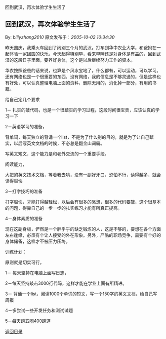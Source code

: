 回到武汉，再次体验学生生活了
## 回到武汉，再次体验学生生活了

By: *billyzhang2010* 原文发布于：*2005-10-02 10:34:30*

      
昨天国庆，我乘火车回到了阔别三个月的武汉，打车到华中农业大学，和爸妈在一起体验一家团圆的快乐。今天起得特别早，看来早睡还是对身体是有益的，回到武汉的这段日子里面，要养好身体，这个是以后继续努力工作的资本。

    
 华农按照爸爸的话来说，也算是个风水宝地了，什么都有，可以运动，可以学习。还有网络也是一个很重要的东西，没有网络，我的信息是不够灵通的，但是这样也有好处，可以认真整理电脑上面的资料，删除无用的，消化掉一部分，有用的书籍。

 

给自己定几个要求

  1－ 扎实的敲代码，也是一个很踏实的学习过程，这段时间很宝贵，应该认真的学习一下

 

  2－英语学习的准备，

 
背单词，每天独立的背诵一个list，不是为了什么别的目的，就是为了让自己踏实，以后写英文文档的时候，不必总是翻金山词霸。

  写英文短文，这个能力是和老外交流的一个重要手段。

  阅读能力，

   大把的英文技术文档，等着我去啃，没有一副好牙口，恐怕不行，读得越多，就会读得越快

 3－打字技巧的准备

  
打字越快，才能打得越轻松，以后会有很多的感想，很多的代码要敲，这个很基本的问题，得靠自己的一步一步的扎实练习才能有所真正提高。

 

 4－身体素质的准备

  
现在这副身板，俨然是一个胖乎乎的缺乏锻炼的人，这是不够的，要想在各个方面左右逢缘，必须有个让人接受的外在形象。另外，严酷的职场竞争，需要有个好的身体储备，这样才不被压力压垮。

 训练计划：

  原则就是切实可行。

  1－ 每天坚持在电脑上面写日志，

  2－每天坚持敲击3000行代码，这样才能在学业上面有所精进。

  3－ 背诵一个list，阅读1000个单词的短文，写一个150字的英文文档，给自己写周报

  4－多尝试一些开发任务和测试试题

  5－每天跑五圈400跑道

[返回目录](index.html)
